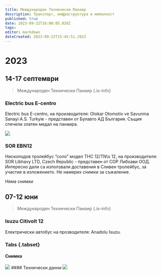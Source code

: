 ```yaml
---
title: Международен Технически Панаир
description: Транспорт, инфраструктура и мобилност
published: true
date: 2023-09-22T16:00:05.026Z
tags: 
editor: markdown
dateCreated: 2023-09-22T15:45:51.292Z
---
```





# 2023

## 14-17 септември
> Международен Технически Панаир
{.is-info}

### Electric bus E-centro
Electric bus E-centro, на производителя: Otokar Otomotiv ve Savunma Sanayi A.S. Turkyie - представен от Булавто АД България. Същия спечели златен медал на панаира.

<img src="https://drive.google.com/uc?id=1jBsz1RWQeqoKXEisPowo4uOECAAIx8xq">


### SOR EBN12
Нископодов тролейбус “соло” модел  THC 12/TN\s 12, на производителя: SOR Libhavy LTD, Czech Republic - представен от СОР Либхави ООД. Интересно дали са използвали доставения в Сливен тролейбус, за участие в изложението. Не намерих снимки за съжаление.

Няма снимки

## 07-12 юни
> Международен Технически Панаир
{.is-info}


### Isuzu Citivolt 12
Електрически автобус на прозводителя: Anadolu Isuzu.


###  Tabs {.tabset}
#### Снимка
<img src="https://drive.google.com/uc?id=1q0HBxcOw-06fX84rRwwcKWZhq0F8ahJb">
#### Технически данни
<img src="https://drive.google.com/uc?id=1lGOUYtpwtYbApljB2xv48VeS8GazB83k">